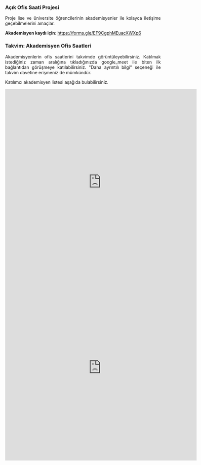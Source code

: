### Açık Ofis Saati Projesi
<p align="justify">
Proje lise ve üniversite öğrencilerinin akademisyenler ile kolayca iletişime geçebilmelerini amaçlar.
</p>

**Akademisyen kaydı için**: https://forms.gle/EF9CgphMEuacXWXp6

### Takvim: Akademisyen Ofis Saatleri
<p align="justify">
Akademisyenlerin ofis saatlerini takvimde görüntüleyebilirsiniz. Katılmak istediğiniz zaman aralığına tıkladığınızda google_meet ile biten ilk bağlantıdan görüşmeye katılabilirsiniz. "Daha ayrıntılı bilgi" seçeneği ile takvim davetine erişmeniz de mümkündür.
  
Katılımcı akademisyen listesi aşağıda bulabilirsiniz.
  
</p>
  
  
<iframe src="https://calendar.google.com/calendar/embed?src=acikofissaati%40gmail.com&ctz=Europe%2FIstanbul" style="border: 0" width="620" height="600" frameborder="0" scrolling="no"></iframe>

<iframe src="https://docs.google.com/spreadsheets/d/e/2PACX-1vREGSfogeIrBjtrGkIt1D3FzQlaFqiTl5SQdRN9dzNXyBG4IUE_BKk_XgOu0Nm9ia9VNS528atRLpp1/pubhtml?widget=true&amp;headers=false" style="border: 0" width="620" height="600" frameborder="0" scrolling="no"></iframe>

